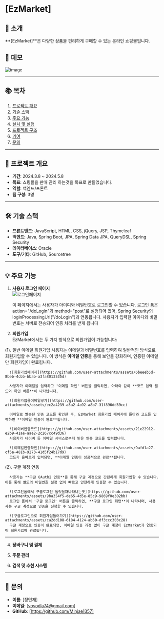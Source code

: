 # [EzMarket]

## 🛒 소개
**[EzMarket]**은 다양한 상품을 편리하게 구매할 수 있는 온라인 쇼핑몰입니다.  

## 📸 데모
![image](https://github.com/user-attachments/assets/e68db682-3ddb-418d-8ab7-efc9f60b3cf8)

---

## 📚 목차
1. [프로젝트 개요](#프로젝트-개요)
2. [기술 스택](#기술-스택)
3. [주요 기능](#주요-기능)
4. [설치 및 실행](#설치-및-실행)
5. [프로젝트 구조](#프로젝트-구조)
6. [기여](#기여)
7. [문의](#문의)

---

## 📝 프로젝트 개요
- **기간**: 2024.3.8 ~ 2024.5.8
- **목표**: 쇼핑몰을 판매 관리 하는것을 목표로 만들었습니다.
- **역할**: 백엔드/프론트
- **팀 구성**: 3명

---

## 🛠️ 기술 스택
- **프론트엔드**: JavaScript, HTML, CSS, jQuery, JSP, Thymeleaf
- **백엔드**: Java, Spring Boot, JPA, Spring Data JPA, QueryDSL, Spring Security
- **데이터베이스**: Oracle
- **도구/기타**: GitHub, Sourcetree

---

## 💡 주요 기능
1. **사용자 로그인 페이지**  
   ![로그인페이지](https://github.com/user-attachments/assets/3ec23d07-a3d4-471e-9b20-367b944a656b)

   이 페이지에서는 사용자가 아이디와 비밀번호로 로그인할 수 있습니다.
   로그인 폼은 action="/doLogin"과 method="post"로 설정되어 있어, Spring Security의 loginProcessingUrl("/doLogin")과 연동됩니다. 사용자가 입력한 아이디와 비밀번호는 서버로 전송되어 인증 처리를 받게 됩니다

 2. **회원가입**  
   EzMarket에서는 두 가지 방식으로 회원가입이 가능합니다:

  (1). 일반 이메일 회원가입
      사용자는 이메일과 비밀번호를 입력하여 일반적인 방식으로 회원가입할 수 있습니다. 이 방식은 **이메일 인증**을 통해 보안을 강화하며, 인증된 이메일만 회원가입이 완료됩니다.  
  
      ![회원가입페이지](https://github.com/user-attachments/assets/6beeeb5d-8beb-4cbb-bbab-a3fa8013535d)
      
      사용자가 이메일을 입력하고 '이메일 확인' 버튼을 클릭하면, 아래와 같이 **코드 입력 필드와 확인 버튼**이 나타납니다.  
      
      ![회원가입용이메일넣기](https://github.com/user-attachments/assets/ec2a4239-a3a2-4a92-a8b7-31f896dd59cc)  
      
      이메일로 발송된 인증 코드를 확인한 후, EzMarket 회원가입 페이지에 돌아와 코드를 입력하면 **이메일 인증이 완료**됩니다.  
      
      ![네이버인증코드](https://github.com/user-attachments/assets/21e22912-e2b9-41ae-aae2-2c267cc49d36)  
      사용자가 네이버 등 이메일 서비스로부터 받은 인증 코드를 입력합니다.  
      
      ![이메일인증확인](https://github.com/user-attachments/assets/9afd1a27-cf5a-481b-9273-41d5f24b17d9)  
      코드가 올바르게 입력되면, **이메일 인증이 성공적으로 완료**됩니다.  
  
  (2). 구글 계정 연동
  
      사용자는 **구글 OAuth2 인증**을 통해 구글 계정으로 간편하게 회원가입할 수 있습니다. 이를 통해 별도의 비밀번호 설정 없이 빠르고 안전하게 인증할 수 있습니다.  
      
      ![로그인폼에서 구글로그인 눌럿을때나타나는곳](https://github.com/user-attachments/assets/9ba354f5-de65-4d5e-85c9-9869f0e302bb)  
      로그인 폼에서 '구글 로그인' 버튼을 클릭하면, **구글 로그인 화면**이 나타나며, 사용자는 구글 계정으로 인증을 진행할 수 있습니다.  
      
      ![구글로그인으로 회원가입들어가기](https://github.com/user-attachments/assets/ca2dd108-6184-4124-ab50-df3ccc303c28)  
      구글 계정으로 인증이 완료되면, 이메일 인증 과정 없이 구글 계정이 EzMarket과 연동되어 회원가입이 완료됩니다.

---

   

  
4. **장바구니 및 결제**  


5. **주문 관리**  


6. **검색 및 추천 시스템**  

---

## 📧 문의
- **이름**: [정민재]
- **이메일**: [vovodla74@gmail.com]
- **GitHub**: [https://github.com/Minjae1357]
